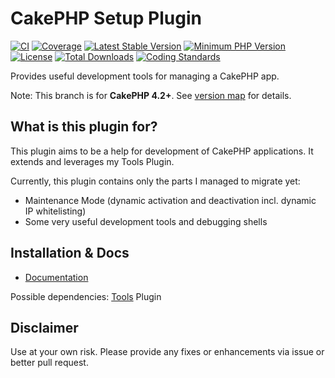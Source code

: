 # CakePHP Setup Plugin

[![CI](https://github.com/dereuromark/cakephp-setup/workflows/CI/badge.svg?branch=master)](https://github.com/dereuromark/cakephp-setup/actions?query=workflow%3ACI+branch%3Amaster)
[![Coverage](https://img.shields.io/codecov/c/github/dereuromark/cakephp-setup/master.svg)](https://codecov.io/gh/dereuromark/cakephp-setup)
[![Latest Stable Version](https://poser.pugx.org/dereuromark/cakephp-setup/v/stable.svg)](https://packagist.org/packages/dereuromark/cakephp-setup)
[![Minimum PHP Version](https://img.shields.io/badge/php-%3E%3D%207.3-8892BF.svg)](https://php.net/)
[![License](https://poser.pugx.org/dereuromark/cakephp-setup/license.svg)](https://packagist.org/packages/dereuromark/cakephp-setup)
[![Total Downloads](https://poser.pugx.org/dereuromark/cakephp-setup/d/total.svg)](https://packagist.org/packages/dereuromark/cakephp-setup)
[![Coding Standards](https://img.shields.io/badge/cs-PSR--2--R-yellow.svg)](https://github.com/php-fig-rectified/fig-rectified-standards)

Provides useful development tools for managing a CakePHP app.

Note: This branch is for **CakePHP 4.2+**. See [version map](https://github.com/dereuromark/cakephp-setup/wiki#cakephp-version-map) for details.

## What is this plugin for?
This plugin aims to be a help for development of CakePHP applications. It extends and leverages
my Tools Plugin.

Currently, this plugin contains only the parts I managed to migrate yet:

* Maintenance Mode (dynamic activation and deactivation incl. dynamic IP whitelisting)
* Some very useful development tools and debugging shells

## Installation & Docs

- [Documentation](docs/README.md)

Possible dependencies: [Tools](https://github.com/dereuromark/cakephp-tools) Plugin

## Disclaimer
Use at your own risk. Please provide any fixes or enhancements via issue or better pull request.
